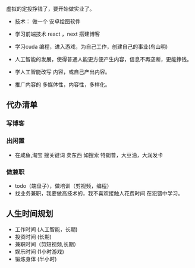 虚拟的定投挣钱了，要开始做实业了。

- 技术： 做一个 安卓绘图软件
- 学习前端技术 react ，next 搭建博客
- 学习cuda 编程，进入游戏，为自己工作，创建自己的事业(鸟山明)

- 人工智能的发展，使得普通人能更方便产生内容，信息不再垄断，更能挣钱。
- 学人工智能改写 内容，或自己产出内容。
- 推广内容的 多媒体性，内容性，多样化。

## 代办清单

### 写博客

### 出闲置

- 在咸鱼,淘宝 搜关键词 卖东西  如搜索 特朗普，大豆油，大润发卡

### 做兼职

- todo（端盘子），做培训（剪视频，编程）
- 找业务兼职，我要做高技术的，我不喜欢接触人花费时间
在犯错中学习。

## 人生时间规划

- 工作时间 (人工智能，长期)
- 投资时间 (长期)
- 兼职时间（剪短视频,长期）
- 娱乐时间 (1小时游戏)
- 锻炼身体 (半小时)

